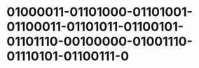 # 01000011-01101000-01101001-01100011-01101011-01100101-01101110-00100000-01001110-01110101-01100111-0
